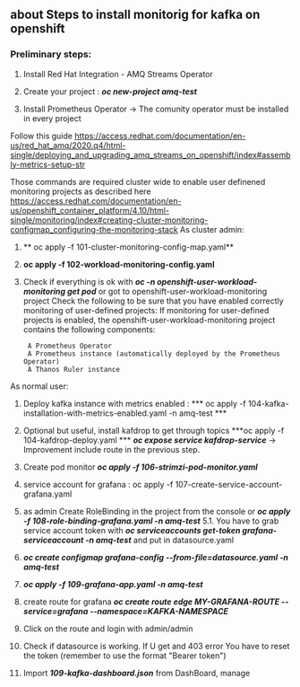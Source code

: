 ## about Steps to install monitorig for kafka on openshift

### Preliminary steps: 

1. Install Red Hat Integration - AMQ Streams Operator

2. Create your project : ***oc new-project amq-test***

3. Install Prometheus Operator -> The comunity operator must be installed in every project


Follow this guide https://access.redhat.com/documentation/en-us/red_hat_amq/2020.q4/html-single/deploying_and_upgrading_amq_streams_on_openshift/index#assembly-metrics-setup-str


Those commands are required cluster wide to enable user definened monitoring projects as described here https://access.redhat.com/documentation/en-us/openshift_container_platform/4.10/html-single/monitoring/index#creating-cluster-monitoring-configmap_configuring-the-monitoring-stack 
As cluster admin:

1. ** oc apply -f 101-cluster-monitoring-config-map.yaml**


2. **oc apply -f 102-workload-monitoring-config.yaml**

3. Check if everything is ok with ***oc -n openshift-user-workload-monitoring get pod*** or got to openshift-user-workload-monitoring project
    Check the following to be sure that you have enabled correctly monitoring of user-defined projects:
    If monitoring for user-defined projects is enabled, the openshift-user-workload-monitoring project contains the following components:

        A Prometheus Operator
        A Prometheus instance (automatically deployed by the Prometheus Operator)
        A Thanos Ruler instance


As normal user:


1. Deploy kafka instance with metrics enabled :
    *** oc apply -f 104-kafka-installation-with-metrics-enabled.yaml -n amq-test ***

2. Optional but useful, install kafdrop to get through topics
    ***oc apply -f 104-kafdrop-deploy.yaml ***
    ***oc expose service kafdrop-service*** -> Improvement include route in the previous step.
3. Create  pod monitor ***oc apply -f 106-strimzi-pod-monitor.yaml***
4. service account for grafana : oc apply -f 107-create-service-account-grafana.yaml
5. as admin Create RoleBinding in the project from the console or ***oc apply -f 108-role-binding-grafana.yaml -n amq-test***
5.1. You have to grab service account token with ***oc serviceaccounts get-token grafana-serviceaccount -n amq-test*** and put in datasource.yaml
6. ***oc create configmap grafana-config --from-file=datasource.yaml -n amq-test***
7. ***oc apply -f 109-grafana-app.yaml -n amq-test***
8. create route for grafana ***oc create route edge MY-GRAFANA-ROUTE --service=grafana --namespace=KAFKA-NAMESPACE***
9. Click on the route and login with admin/admin
10. Check if datasource is working. If U get and 403 error You have to reset the token (remember to use the format "Bearer token")
11. Import ***109-kafka-dashboard.json*** from DashBoard, manage


